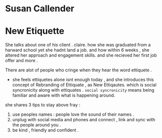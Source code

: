 # Susan Callender 
# New Etiquette
She talks about one of his client . claire. how she was graduated from a harward school yet she hadnt land a job.
and how within 6 weeks , she altered her approach and engagement skills. and she recieved her first job offer and more .

There are alot of people who cringe when they hear the word ettiquete .

- she feels ettiquetes alone isnt enough today , and  she introduces this concept of Rebranding of Ettiquate , as New Ettiqautes.
which is social syncronicity along with ettiquates .
`social syncronicity` means being familiar and aware with what is happening around.

she shares 3 tips to stay above fray :
1. use peoples names : people love the sound of their names .
2. unplug with social media and phones and connect , link and sync with the people around you .
3. be kind , friendly and confident .
